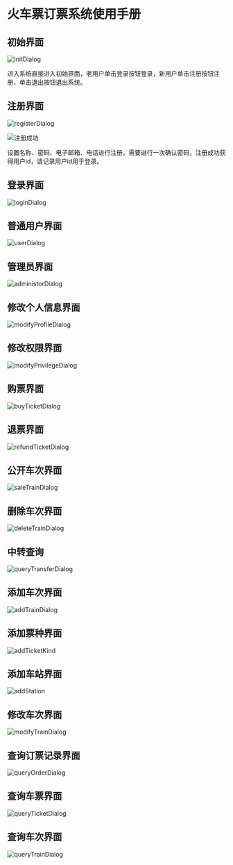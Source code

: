 ﻿# 火车票订票系统使用手册

## 初始界面

  ![initDialog](/picture/initDialog.png)
  
  进入系统直接进入初始界面，老用户单击登录按钮登录，新用户单击注册按钮注册，单击退出按钮退出系统。

## 注册界面

  ![registerDialog](/picture/registerDialog.png)
  
  ![注册成功](/picture/注册成功.png)

  设置名称、密码、电子邮箱、电话进行注册，需要进行一次确认密码，注册成功获得用户id，请记录用户id用于登录。
  
## 登录界面

  ![loginDialog](/picture/loginDialog.png)

## 普通用户界面

  ![userDialog](/picture/userDialog.png)

## 管理员界面

  ![administorDialog](/picture/administorDialog.png)

## 修改个人信息界面

  ![modifyProfileDialog](/picture/modifyProfileDialog.png)

## 修改权限界面

  ![modifyPrivilegeDialog](/picture/modifyPrivilegeDialog.png)

## 购票界面

  ![buyTicketDialog](/picture/buyTicketDialog.png)
  
## 退票界面

  ![refundTicketDialog](/picture/refundTicketDialog.png)
  
## 公开车次界面

  ![saleTrainDialog](/picture/saleTrainDialog.png)
  
## 删除车次界面

  ![deleteTrainDialog](/picture/deleteTrainDialog.png)
  
## 中转查询

  ![queryTransferDialog](/picture/queryTransferDialog.png)
  
## 添加车次界面

  ![addTrainDialog](/picture/addTrainDialog.png)

## 添加票种界面

  ![addTicketKind](/picture/addTicketKind.png)

## 添加车站界面

  ![addStation](/picture/addStation.png)

## 修改车次界面

  ![modifyTrainDialog](/picture/modifyTrainDialog.png)

## 查询订票记录界面

  ![queryOrderDialog](/picture/queryOrderDialog.png)
  
## 查询车票界面

  ![queryTicketDialog](/picture/queryTicketDialog.png)
  
## 查询车次界面

  ![queryTrainDialog](/picture/queryTrainDialog.png)
